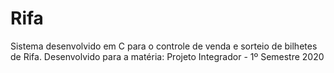 # Rifa
Sistema desenvolvido em C para o controle de venda e sorteio de bilhetes de Rifa.
Desenvolvido para a matéria: Projeto Integrador - 1º Semestre 2020
